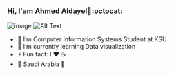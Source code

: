 ### Hi, I'am Ahmed Aldayel👋:octocat:
![image](https://github.com/saadeghi/saadeghi/blob/master/dino.gif)
![Alt Text](https://octodex.github.com/codercat/)
- 🔭 I’m Computer information Systems Student at KSU 
- 🌱 I’m currently learning Data visualization
- ⚡ Fun fact: I :heart: :coffee: 
- :round_pushpin: Saudi Arabia :green_heart:
